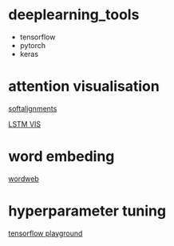 
# deeplearning_tools
- tensorflow
- pytorch
- keras



# attention visualisation

[softalignments](https://github.com/M4t1ss/SoftAlignments)</br>

[LSTM VIS](https://github.com/HendrikStrobelt/LSTMVis)</br>


# word embeding 
[wordweb](http://ling.kakaobrain.com/wordweb) </br>


# hyperparameter tuning 
[tensorflow playground](https://playground.tensorflow.org/) </br>
